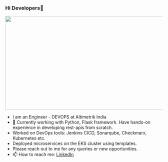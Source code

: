 ### Hi Developers👋

<img height="300" width="550" src="https://cdn.dribbble.com/users/1951182/screenshots/4560823/800x600.gif"><img>

- I am an Engineer - DEVOPS at Altimetrik India
- 💬 Currently working with Python, Flask framework. Have hands-on experience in developing rest-apis from scratch.
- Worked on DevOps tools: Jenkins CICD, Sonarqube, Checkmarx, Kubernetes etc.
- Deployed microservices on the EKS cluster using templates.
- Please reach out to me for any queries or new opportunities. 
- 📫 How to reach me: [LinkedIn](https://www.linkedin.com/in/tejashree-salvi-003aa2195/)

